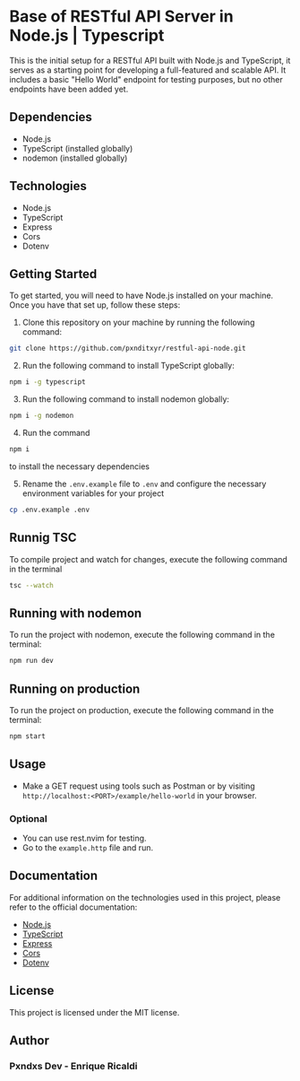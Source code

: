 # Base of RESTful API Server in Node.js | Typescript

This is the initial setup for a RESTful API built with Node.js and TypeScript, it serves as a starting point for developing a full-featured and scalable API. It includes a basic "Hello World" endpoint for testing purposes, but no other endpoints have been added yet.

## Dependencies
- Node.js
- TypeScript (installed globally)
- nodemon (installed globally)

## Technologies
- Node.js
- TypeScript
- Express
- Cors
- Dotenv

## Getting Started
To get started, you will need to have Node.js installed on your machine. Once you have that set up, follow these steps:

1. Clone this repository on your machine by running the following command:
```bash
git clone https://github.com/pxnditxyr/restful-api-node.git
```

2. Run the following command to install TypeScript globally:
```bash
npm i -g typescript
```
3. Run the following command to install nodemon globally:
```bash
npm i -g nodemon
```
4. Run the command 
```bash
npm i
```
to install the necessary dependencies

5. Rename the `.env.example` file to `.env` and configure the necessary environment variables for your project
```bash
cp .env.example .env
```

## Runnig TSC
To compile project and watch for changes, execute the following command in the terminal
```bash
tsc --watch
```

## Running with nodemon
To run the project with nodemon, execute the following command in the terminal:
```bash
npm run dev
```

## Running on production
To run the project on production, execute the following command in the terminal:
```bash
npm start
```

## Usage
- Make a GET request using tools such as Postman or by visiting `http://localhost:<PORT>/example/hello-world` in your browser.

### Optional
- You can use rest.nvim for testing. 
- Go to the `example.http` file and run.

## Documentation
For additional information on the technologies used in this project, please refer to the official documentation:
- [Node.js](https://nodejs.org/en/docs/)
- [TypeScript](https://www.typescriptlang.org/docs/)
- [Express](https://expressjs.com/en/starter/installing.html)
- [Cors](https://www.npmjs.com/package/cors#installation)
- [Dotenv](https://www.npmjs.com/package/dotenv)

## License
This project is licensed under the MIT license.

## Author
### Pxndxs Dev - Enrique Ricaldi
